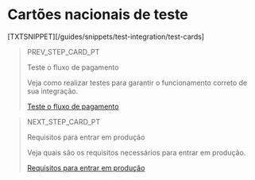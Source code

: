 # Cartões nacionais de teste

[TXTSNIPPET][/guides/snippets/test-integration/test-cards]

> PREV_STEP_CARD_PT
>
> Teste o fluxo de pagamento
>
> Veja como realizar testes para garantir o funcionamento correto de sua integração.
>
> [Teste o fluxo de pagamento](/developers/pt/docs/checkout-bricks/card-payment-brick/integration-test/test-payment-flow) 

> NEXT_STEP_CARD_PT
>
> Requisitos para entrar em produção
>
> Veja quais são os requisitos necessários para entrar em produção.
>
> [Requisitos para entrar em produção](/developers/pt/docs/checkout-bricks/card-payment-brick/integration-test/go-to-production-requeriments)